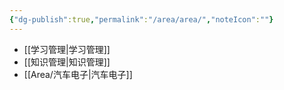 ```yaml
---
{"dg-publish":true,"permalink":"/area/area/","noteIcon":""}
---
```


* [[学习管理\|学习管理]]
* [[知识管理\|知识管理]]
* [[Area/汽车电子\|汽车电子]] 